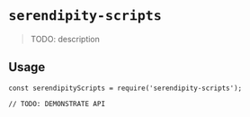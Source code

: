 # `serendipity-scripts`

> TODO: description

## Usage

```text
const serendipityScripts = require('serendipity-scripts');

// TODO: DEMONSTRATE API
```

